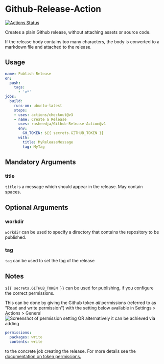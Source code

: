 # Github-Release-Action

[![Actions Status](https://github.com/elgohr/Github-Release-Action/workflows/Release/badge.svg)](https://github.com/elgohr/Github-Release-Action/actions)

Creates a plain Github release, without attaching assets or source code.

If the release body contains too many characters, the body is converted to a
markdown file and attached to the release.

## Usage

```yaml
name: Publish Release
on:
  push:
    tags:
      - 'v*'
jobs:
  build:
    runs-on: ubuntu-latest
    steps:
    - uses: actions/checkout@v3
    - name: Create a Release
      uses: rasheedja/Github-Release-Action@v1
      env:
        GH_TOKEN: ${{ secrets.GITHUB_TOKEN }}
      with:
        title: MyReleaseMessage
        tag: MyTag
```

## Mandatory Arguments

### title
`title` is a message which should appear in the release. May contain spaces.

## Optional Arguments

### workdir
`workdir` can be used to specify a directory that contains the repository to be published. 

### tag
`tag` can be used to set the tag of the release

## Notes

`${{ secrets.GITHUB_TOKEN }}` can be used for publishing, if you configure the correct permissions.

This can be done by giving the Github token _all_ permissions (referred to as "Read and write permission") with the setting below available in Settings > Actions > General  
![Screenshot of permission setting](permissions.png)
OR alternatively it can be achieved via adding

```yaml
permissions:
  packages: write
  contents: write
```

to the concrete job creating the release. For more details see the [documentation on token permissions.](https://docs.github.com/en/actions/security-guides/automatic-token-authentication#modifying-the-permissions-for-the-github_token)